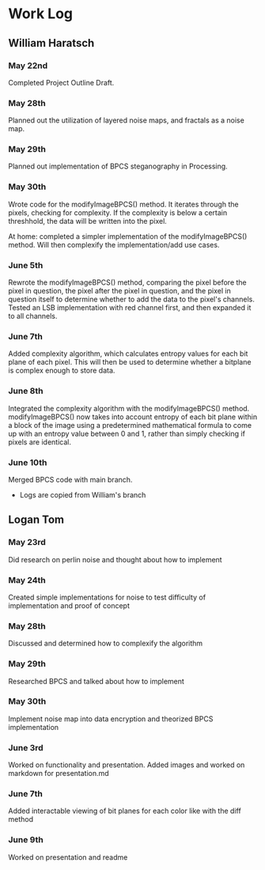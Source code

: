 # Work Log

## William Haratsch

### May 22nd

Completed Project Outline Draft.

### May 28th
Planned out the utilization of layered noise maps, and fractals as a noise map.

### May 29th
Planned out implementation of BPCS steganography in Processing.

### May 30th
Wrote code for the modifyImageBPCS() method. It iterates through the pixels, checking for complexity. If the complexity is below a certain threshhold, the data will be written into the pixel.

At home: completed a simpler implementation of the modifyImageBPCS() method. Will then complexify the implementation/add use cases.

### June 5th
Rewrote the modifyImageBPCS() method, comparing the pixel before the pixel in question, the pixel after the pixel in question, and the pixel in question itself to determine whether to add the data to the pixel's channels. Tested an LSB implementation with red channel first, and then expanded it to all channels.

### June 7th
Added complexity algorithm, which calculates entropy values for each bit plane of each pixel. This will then be used to determine whether a bitplane is complex enough to store data.

### June 8th
Integrated the complexity algorithm with the modifyImageBPCS() method. modifyImageBPCS() now takes into account entropy of each bit plane within a block of the image using a predetermined mathematical formula to come up with an entropy value between 0 and 1, rather than simply checking if pixels are identical. 

### June 10th
Merged BPCS code with main branch.

* Logs are copied from William's branch

## Logan Tom

### May 23rd

Did research on perlin noise and thought about how to implement

### May 24th

Created simple implementations for noise to test difficulty of implementation and proof of concept

### May 28th
Discussed and determined how to complexify the algorithm

### May 29th 
Researched BPCS and talked about how to implement

### May 30th
Implement noise map into data encryption and theorized BPCS implementation

### June 3rd
Worked on functionality and presentation. Added images and worked on markdown for presentation.md

### June 7th
Added interactable viewing of bit planes for each color like with the diff method

### June 9th 
Worked on presentation and readme
